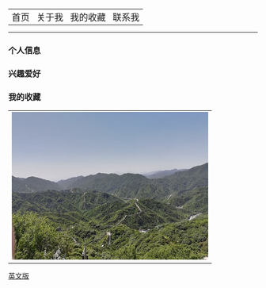 

<html>
<head>
<table border="0">
	<tr>
		<td> <font size="4"><a href="/index.html" style="text-decoration: none">首页 </a> </td>
		<td> <font size="4"><a href="#" style="text-decoration: none">关于我 </a> </td>
		<td> <font size="4"><a href="/MyFavorites/MyFavoritesIndex.html" style="text-decoration: none">我的收藏 </a></td>
		<td> <font size="4"><a href="#" style="text-decoration: none">联系我 </a> </td>
	</tr>
</table>
</head>
</html>

----

### 个人信息

### 兴趣爱好

### 我的收藏

<table border="0">
  <tr>
    <td width="100%">
      <img src="/image/changcheng.jpg" width="100%">
    </td>
  </tr>
</table>

<a href="/index-en.html">英文版</a>

